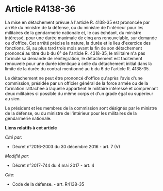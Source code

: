 # Article R4138-36

La mise en détachement prévue à l'article R. 4138-35 est prononcée par arrêté du ministre de la défense, ou du ministre de
l'intérieur pour les militaires de la gendarmerie nationale et, le cas échéant, du ministre intéressé, pour une durée
maximale de cinq ans renouvelable, sur demande ou d'office. Cet arrêté précise la nature, la durée et le lieu d'exercice des
fonctions. Si, au plus tard trois mois avant la fin de son détachement prononcé au titre du b du 6° de l'article R. 4318-35,
le militaire n'a pas formulé sa demande de réintégration, le détachement est tacitement renouvelé pour une durée identique à
celle du détachement initial dans la limite de la durée du contrat mentionné au b du 6 de l'article R. 4138-35.

Le détachement ne peut être prononcé d'office qu'après l'avis d'une commission, présidée par un officier général de la force
armée ou de la formation rattachée à laquelle appartient le militaire intéressé et comprenant deux militaires si possible du
même corps et d'un grade égal ou supérieur au sien.

Le président et les membres de la commission sont désignés par le ministre de la défense, ou du ministre de l'intérieur pour
les militaires de la gendarmerie nationale.

**Liens relatifs à cet article**

_Cité par_:

  - Décret n°2016-2003 du 30 décembre 2016 - art. 7 (V)

_Modifié par_:

  - Décret n°2017-744 du 4 mai 2017 - art. 4

_Cite_:

  - Code de la défense. - art. R4138-35

